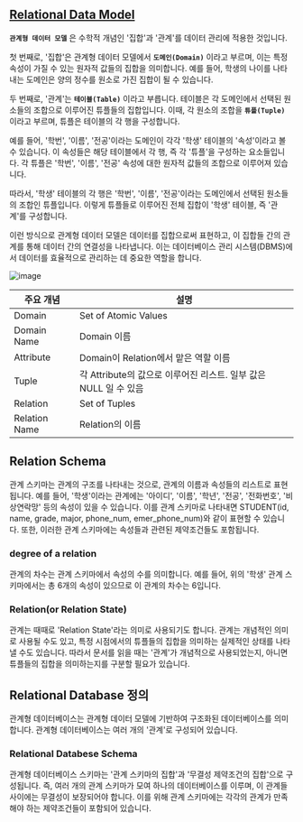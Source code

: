 ## [Relational Data Model](https://www.youtube.com/watch?v=gjcbqZjlXjM&list=PLcXyemr8ZeoREWGhhZi5FZs6cvymjIBVe&index=2)

**`관계형 데이터 모델`** 은 수학적 개념인 '집합'과 '관계'를 데이터 관리에 적용한 것입니다.

첫 번째로, '집합'은 관계형 데이터 모델에서 **`도메인(Domain)`** 이라고 부르며, 이는 특정 속성이 가질 수 있는 원자적 값들의 집합을 의미합니다. 예를 들어, 학생의 나이를 나타내는 도메인은 양의 정수를 원소로 가진 집합이 될 수 있습니다.

두 번째로, '관계'는 **`테이블(Table)`** 이라고 부릅니다. 테이블은 각 도메인에서 선택된 원소들의 조합으로 이루어진 튜플들의 집합입니다. 이때, 각 원소의 조합을 **`튜플(Tuple)`** 이라고 부르며, 튜플은 테이블의 각 행을 구성합니다.

예를 들어, '학번', '이름', '전공'이라는 도메인이 각각 '학생' 테이블의 '속성'이라고 볼 수 있습니다. 이 속성들은 해당 테이블에서 각 행, 즉 각 '튜플'을 구성하는 요소들입니다. 각 튜플은 '학번', '이름', '전공' 속성에 대한 원자적 값들의 조합으로 이루어져 있습니다.

따라서, '학생' 테이블의 각 행은 '학번', '이름', '전공'이라는 도메인에서 선택된 원소들의 조합인 튜플입니다. 이렇게 튜플들로 이루어진 전체 집합이 '학생' 테이블, 즉 '관계'를 구성합니다.

이런 방식으로 관계형 데이터 모델은 데이터를 집합으로써 표현하고, 이 집합들 간의 관계를 통해 데이터 간의 연결성을 나타냅니다. 이는 데이터베이스 관리 시스템(DBMS)에서 데이터를 효율적으로 관리하는 데 중요한 역할을 합니다.

![image](https://github.com/velyvelylovely/Database/assets/98696925/b1051876-802c-44ee-92e5-6af92b647d58)

| 주요 개념 | 설명 |
| --- | --- |
| Domain | Set of Atomic Values |  
| Domain Name | Domain 이름 |
| Attribute | Domain이 Relation에서 맡은 역할 이름 |
| Tuple | 각 Attribute의 값으로 이루어진 리스트. 일부 값은 NULL 일 수 있음 |
| Relation | Set of Tuples |
| Relation Name | Relation의 이름 |

## Relation Schema

관계 스키마는 관계의 구조를 나타내는 것으로, 관계의 이름과 속성들의 리스트로 표현됩니다. 예를 들어, '학생'이라는 관계에는 '아이디', '이름', '학년', '전공', '전화번호', '비상연락망' 등의 속성이 있을 수 있습니다. 이를 관계 스키마로 나타내면 STUDENT(id, name, grade, major, phone_num, emer_phone_num)와 같이 표현할 수 있습니다. 또한, 이러한 관계 스키마에는 속성들과 관련된 제약조건들도 포함됩니다.

### degree of a relation

관계의 차수는 관계 스키마에서 속성의 수를 의미합니다. 예를 들어, 위의 '학생' 관계 스키마에서는 총 6개의 속성이 있으므로 이 관계의 차수는 6입니다.

### Relation(or Relation State)

관계는 때때로 'Relation State'라는 의미로 사용되기도 합니다. 관계는 개념적인 의미로 사용될 수도 있고, 특정 시점에서의 튜플들의 집합을 의미하는 실제적인 상태를 나타낼 수도 있습니다. 따라서 문서를 읽을 때는 '관계'가 개념적으로 사용되었는지, 아니면 튜플들의 집합을 의미하는지를 구분할 필요가 있습니다.

## Relational Database 정의

관계형 데이터베이스는 관계형 데이터 모델에 기반하여 구조화된 데이터베이스를 의미합니다. 관계형 데이터베이스는 여러 개의 '관계'로 구성되어 있습니다.

### Relational Databese Schema

관계형 데이터베이스 스키마는 '관계 스키마의 집합'과 '무결성 제약조건의 집합'으로 구성됩니다. 즉, 여러 개의 관계 스키마가 모여 하나의 데이터베이스를 이루며, 이 관계들 사이에는 무결성이 보장되어야 합니다. 이를 위해 관계 스키마에는 각각의 관계가 만족해야 하는 제약조건들이 포함되어 있습니다.
